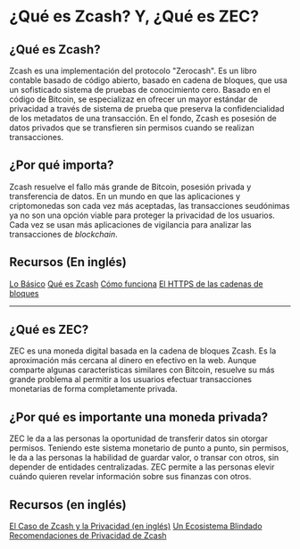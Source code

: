 # ¿Qué es Zcash? Y, ¿Qué es ZEC? #

## ¿Qué es Zcash? ##
Zcash es una implementación del protocolo "Zerocash". Es un libro contable basado de código abierto, basado en cadena de bloques, que usa un sofisticado sistema de pruebas de conocimiento cero. Basado en el código de Bitcoin, se especializaz en ofrecer un mayor estándar de privacidad a través de sistema de prueba que preserva la confidencialidad de los metadatos de una transacción. En el fondo, Zcash es posesión de datos privados que se transfieren sin permisos cuando se realizan transacciones.

## ¿Por qué importa? ##
Zcash resuelve el fallo más grande de Bitcoin, posesión privada y transferencia de datos. En un mundo en que las aplicaciones y criptomonedas son cada vez más aceptadas, las transacciones seudónimas ya no son una opción viable para proteger la privacidad de los usuarios. Cada vez se usan más aplicaciones de vigilancia para analizar las transacciones de *blockchain*.

## Recursos (En inglés) ##
[Lo Básico](https://z.cash/the-basics/)
[Qué es Zcash](https://www.youtube.com/watch?v=J1Nr1VL5dGU&t=751s)
[Cómo funciona](https://z.cash/technology/)
[El HTTPS de las cadenas de bloques](https://nakamoto.com/zcash-the-https-of-blockchains/)
___
## ¿Qué es ZEC? ##
ZEC es una moneda digital basada en la cadena de bloques Zcash. Es la aproximación más cercana al dinero en efectivo en la web. Aunque comparte algunas características similares con Bitcoin, resuelve su más grande problema al permitir a los usuarios efectuar transacciones monetarias de forma completamente privada.

## ¿Por qué es importante una moneda privada? ##
ZEC le da a las personas la oportunidad de transferir datos sin otorgar permisos. Teniendo este sistema monetario de punto a punto, sin permisos, le da a las personas la habilidad de guardar valor, o transar con otros, sin depender de entidades centralizadas. ZEC permite a las personas elevir cuándo quieren revelar información sobre sus finanzas con otros.

## Recursos (en inglés) ##
[El Caso de Zcash y la Privacidad (en inglés)](https://www.zcashzeal.org/blog/the-case-for-zcash-amp-privacy)
[Un Ecosistema Blindado](https://electriccoin.co/blog/shielded-ecosystem/)
[Recomendaciones de Privacidad de Zcash](https://z.cash/support/security/privacy-security-recommendations/)
